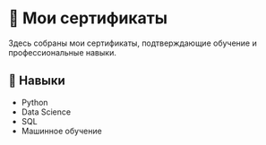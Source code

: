 # 📜 Мои сертификаты

Здесь собраны мои сертификаты, подтверждающие обучение и профессиональные навыки.

## 🧠 Навыки

- Python
- Data Science
- SQL
- Машинное обучение
